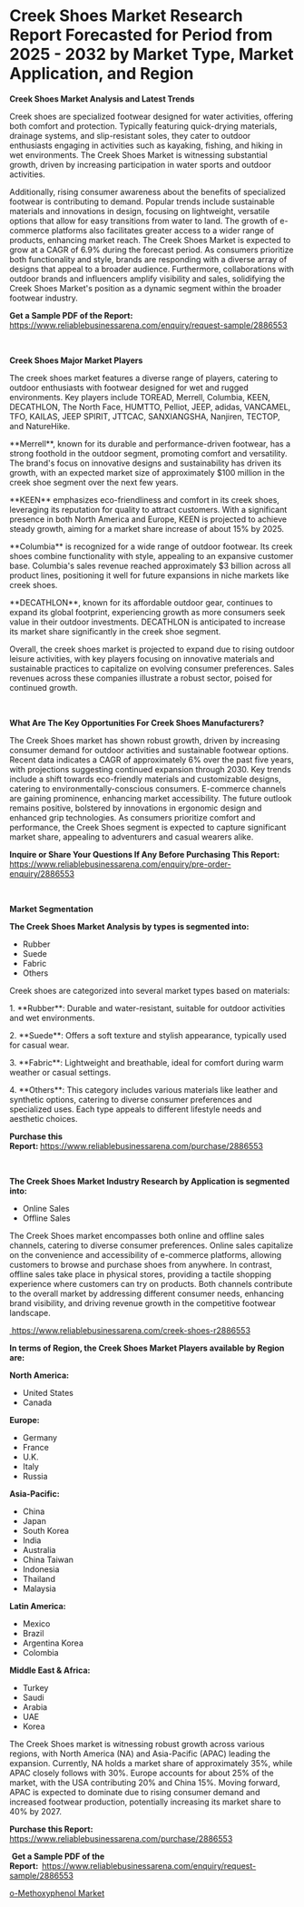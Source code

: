 <p><h1>Creek Shoes Market Research Report Forecasted for Period from 2025 -  2032 by Market Type, Market Application, and Region</h1></p><p><strong>Creek Shoes Market Analysis and Latest Trends</strong></p>
<p><p>Creek shoes are specialized footwear designed for water activities, offering both comfort and protection. Typically featuring quick-drying materials, drainage systems, and slip-resistant soles, they cater to outdoor enthusiasts engaging in activities such as kayaking, fishing, and hiking in wet environments. The Creek Shoes Market is witnessing substantial growth, driven by increasing participation in water sports and outdoor activities. </p><p>Additionally, rising consumer awareness about the benefits of specialized footwear is contributing to demand. Popular trends include sustainable materials and innovations in design, focusing on lightweight, versatile options that allow for easy transitions from water to land. The growth of e-commerce platforms also facilitates greater access to a wider range of products, enhancing market reach. The Creek Shoes Market is expected to grow at a CAGR of 6.9% during the forecast period. As consumers prioritize both functionality and style, brands are responding with a diverse array of designs that appeal to a broader audience. Furthermore, collaborations with outdoor brands and influencers amplify visibility and sales, solidifying the Creek Shoes Market's position as a dynamic segment within the broader footwear industry.</p></p>
<p><strong>Get a Sample PDF of the Report:&nbsp;</strong> <a href="https://www.reliablebusinessarena.com/enquiry/request-sample/2886553?utm_campaign=3531&utm_medium=2&utm_source=Github&utm_content=ia&utm_term=13032025&utm_id=creek-shoes">https://www.reliablebusinessarena.com/enquiry/request-sample/2886553</a></p>
<p>&nbsp;</p>
<p><strong>Creek Shoes Major Market Players</strong></p>
<p><p>The creek shoes market features a diverse range of players, catering to outdoor enthusiasts with footwear designed for wet and rugged environments. Key players include TOREAD, Merrell, Columbia, KEEN, DECATHLON, The North Face, HUMTTO, Pelliot, JEEP, adidas, VANCAMEL, TFO, KAILAS, JEEP SPIRIT, JTTCAC, SANXIANGSHA, Nanjiren, TECTOP, and NatureHike.</p><p>**Merrell**, known for its durable and performance-driven footwear, has a strong foothold in the outdoor segment, promoting comfort and versatility. The brand's focus on innovative designs and sustainability has driven its growth, with an expected market size of approximately $100 million in the creek shoe segment over the next few years.</p><p>**KEEN** emphasizes eco-friendliness and comfort in its creek shoes, leveraging its reputation for quality to attract customers. With a significant presence in both North America and Europe, KEEN is projected to achieve steady growth, aiming for a market share increase of about 15% by 2025.</p><p>**Columbia** is recognized for a wide range of outdoor footwear. Its creek shoes combine functionality with style, appealing to an expansive customer base. Columbia's sales revenue reached approximately $3 billion across all product lines, positioning it well for future expansions in niche markets like creek shoes.</p><p>**DECATHLON**, known for its affordable outdoor gear, continues to expand its global footprint, experiencing growth as more consumers seek value in their outdoor investments. DECATHLON is anticipated to increase its market share significantly in the creek shoe segment.</p><p>Overall, the creek shoes market is projected to expand due to rising outdoor leisure activities, with key players focusing on innovative materials and sustainable practices to capitalize on evolving consumer preferences. Sales revenues across these companies illustrate a robust sector, poised for continued growth.</p></p>
<p>&nbsp;</p>
<p><strong>What Are The Key Opportunities For Creek Shoes Manufacturers?</strong></p>
<p><p>The Creek Shoes market has shown robust growth, driven by increasing consumer demand for outdoor activities and sustainable footwear options. Recent data indicates a CAGR of approximately 6% over the past five years, with projections suggesting continued expansion through 2030. Key trends include a shift towards eco-friendly materials and customizable designs, catering to environmentally-conscious consumers. E-commerce channels are gaining prominence, enhancing market accessibility. The future outlook remains positive, bolstered by innovations in ergonomic design and enhanced grip technologies. As consumers prioritize comfort and performance, the Creek Shoes segment is expected to capture significant market share, appealing to adventurers and casual wearers alike.</p></p>
<p><strong>Inquire or Share Your Questions If Any Before Purchasing This Report:</strong> <a href="https://www.reliablebusinessarena.com/enquiry/pre-order-enquiry/2886553?utm_campaign=3531&utm_medium=2&utm_source=Github&utm_content=ia&utm_term=13032025&utm_id=creek-shoes">https://www.reliablebusinessarena.com/enquiry/pre-order-enquiry/2886553</a></p>
<p>&nbsp;</p>
<p><strong>Market Segmentation</strong></p>
<p><strong>The Creek Shoes Market Analysis by types is segmented into:</strong></p>
<p><ul><li>Rubber</li><li>Suede</li><li>Fabric</li><li>Others</li></ul></p>
<p><p>Creek shoes are categorized into several market types based on materials: </p><p>1. **Rubber**: Durable and water-resistant, suitable for outdoor activities and wet environments.</p><p>2. **Suede**: Offers a soft texture and stylish appearance, typically used for casual wear.</p><p>3. **Fabric**: Lightweight and breathable, ideal for comfort during warm weather or casual settings.</p><p>4. **Others**: This category includes various materials like leather and synthetic options, catering to diverse consumer preferences and specialized uses. Each type appeals to different lifestyle needs and aesthetic choices.</p></p>
<p><strong>Purchase this Report:&nbsp;</strong><a href="https://www.reliablebusinessarena.com/purchase/2886553?utm_campaign=3531&utm_medium=2&utm_source=Github&utm_content=ia&utm_term=13032025&utm_id=creek-shoes">https://www.reliablebusinessarena.com/purchase/2886553</a></p>
<p>&nbsp;</p>
<p><strong>The Creek Shoes Market Industry Research by Application is segmented into:</strong></p>
<p><ul><li>Online Sales</li><li>Offline Sales</li></ul></p>
<p><p>The Creek Shoes market encompasses both online and offline sales channels, catering to diverse consumer preferences. Online sales capitalize on the convenience and accessibility of e-commerce platforms, allowing customers to browse and purchase shoes from anywhere. In contrast, offline sales take place in physical stores, providing a tactile shopping experience where customers can try on products. Both channels contribute to the overall market by addressing different consumer needs, enhancing brand visibility, and driving revenue growth in the competitive footwear landscape.</p></p>
<p><a href="https://www.reliablebusinessarena.com/creek-shoes-r2886553?utm_campaign=3531&utm_medium=2&utm_source=Github&utm_content=ia&utm_term=13032025&utm_id=creek-shoes">&nbsp;https://www.reliablebusinessarena.com/creek-shoes-r2886553</a></p>
<p><strong>In terms of Region, the Creek Shoes Market Players available by Region are:</strong></p>
<p>
    <p> <strong> North America: </strong>
        <ul>
            <li>United States</li>
            <li>Canada</li>
        </ul>
        </p> 
    <p> <strong> Europe: </strong>
        <ul>
            <li>Germany</li>
            <li>France</li>
            <li>U.K.</li>
            <li>Italy</li>
            <li>Russia</li>
        </ul>
        </p> 
    <p> <strong> Asia-Pacific: </strong>
        <ul>
            <li>China</li>
            <li>Japan</li>
            <li>South Korea</li>
            <li>India</li>
            <li>Australia</li>
            <li>China Taiwan</li>
            <li>Indonesia</li>
            <li>Thailand</li>
            <li>Malaysia</li>
        </ul>
        </p> 
    <p> <strong> Latin America: </strong>
        <ul>
            <li>Mexico</li>
            <li>Brazil</li>
            <li>Argentina Korea</li>
            <li>Colombia</li>
        </ul>
        </p> 
    <p> <strong> Middle East & Africa: </strong>
        <ul>
            <li>Turkey</li>
            <li>Saudi</li>
            <li>Arabia</li>
            <li>UAE</li>
            <li>Korea</li>
        </ul>
    </p>
    </p>
<p><p>The Creek Shoes market is witnessing robust growth across various regions, with North America (NA) and Asia-Pacific (APAC) leading the expansion. Currently, NA holds a market share of approximately 35%, while APAC closely follows with 30%. Europe accounts for about 25% of the market, with the USA contributing 20% and China 15%. Moving forward, APAC is expected to dominate due to rising consumer demand and increased footwear production, potentially increasing its market share to 40% by 2027.</p></p>
<p><strong>Purchase this Report: </strong><a href="https://www.reliablebusinessarena.com/purchase/2886553?utm_campaign=3531&utm_medium=2&utm_source=Github&utm_content=ia&utm_term=13032025&utm_id=creek-shoes">https://www.reliablebusinessarena.com/purchase/2886553</a></p>
<p>&nbsp;<strong>Get a Sample PDF of the Report:&nbsp;&nbsp;</strong><a href="https://www.reliablebusinessarena.com/enquiry/request-sample/2886553?utm_campaign=3531&utm_medium=2&utm_source=Github&utm_content=ia&utm_term=13032025&utm_id=creek-shoes">https://www.reliablebusinessarena.com/enquiry/request-sample/2886553</a></p>
<p><strong></strong></p>
<p><p><a href="https://github.com/abidomamen/Market-Research-Report-List-1/blob/main/o-methoxyphenol-market.md?utm_campaign=3531&utm_medium=2&utm_source=Github&utm_content=ia&utm_term=13032025&utm_id=creek-shoes">o-Methoxyphenol Market</a></p></p>